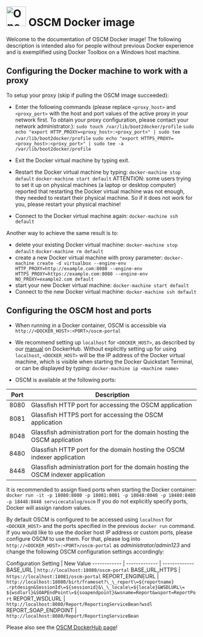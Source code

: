 <p align="center"><h1><img height="52" src="https://avatars0.githubusercontent.com/u/14330878" alt="Open Service Catalog Manager"/>&nbsp;OSCM Docker image</h1></p> 

Welcome to the documentation of OSCM Docker image!
The following description is intended also for people without previous Docker experience and is exemplified using Docker Toolbox on a Windows host machine.

## Configuring the Docker machine to work with a proxy
To setup your proxy (skip if pulling the OSCM image succeeded):

* Enter the following commands (please replace `<proxy_host>` and `<proxy_port>` with the host and port values of the active proxy in your network first. To obtain your proxy configuration, please contact your network administrator.):
`sudo touch /var/lib/boot2docker/profile`
`sudo echo "export HTTP_PROXY=<proxy_host>:<proxy_port>" | sudo tee /var/lib/boot2docker/profile`
`sudo echo "export HTTPS_PROXY=<proxy_host>:<proxy_port>" | sudo tee -a /var/lib/boot2docker/profile`

* Exit the Docker virtual machine by typing exit.
* Restart the Docker virtual machine by typing:
`docker-machine stop default`
`docker-machine start default`
ATTENTION: some users trying to set it up on physical machines (a laptop or desktop computer) reported that restarting the Docker virtual machine was not enough, they needed to restart their physical machine. So if it does not work for you, please restart your physical machine!
* Connect to the Docker virtual machine again:
`docker-machine ssh default`

Another way to achieve the same result is to: 
* delete your existing Docker virtual machine:
	`docker-machine stop default`
	`docker-machine rm default`
* create a new Docker virtual machine with proxy parameter:
	`docker-machine create -d virtualbox --engine-env HTTP_PROXY=http://example.com:8080 --engine-env HTTPS_PROXY=https://example.com:8080 --engine-env NO_PROXY=example2.com default`
* start your new Docker virtual machine:
	`docker-machine start default`
* Connect to the new Docker virtual machine:
`docker-machine ssh default`

## Configuring the OSCM host and ports

* When running in a Docker container, OSCM is accessible via `http://<DOCKER_HOST>:<PORT>/oscm-portal`

* We recommend setting up `localhost` for `<DOCKER_HOST>`, as described by our [manual](https://hub.docker.com/r/servicecatalog/oscm/) on DockerHub. Without explicitly setting up for using `localhost`, `<DOCKER_HOST>` will be the IP address of the Docker virtual machine, which is visible when starting the Docker Quickstart Terminal, or can be displayed by typing:
	`docker-machine ip <machine name>`
  
* OSCM is available at the following ports:

Port | Description
------------ | -------------
8080 | Glassfish HTTP port for accessing the OSCM application 
8081 | Glassfish HTTPS port for accessing the OSCM application 
8048 | Glassfish administration port for the domain hosting the OSCM application 
8480 | Glassfish HTTP port for the domain hosting the OSCM indexer application 
8448 | Glassfish administration port for the domain hosting the OSCM indexer application
It is recommended to assign fixed ports when starting the Docker container:
	`docker run -it -p 18080:8080 -p 18081:8081 -p 18048:8048 -p 18480:8480 -p 18448:8448 servicecatalog/oscm`
If you do not explicitly specify ports, Docker will assign random values.

By default OSCM is configured to be accessed using `localhost` for `<DOCKER_HOST>` and the ports specified in the previous  `docker run` command. If you would like to use the docker host IP address or custom ports, please configure OSCM to use them. For that, please log into `http://<DOCKER_HOST>:<PORT>/oscm-portal` as *administrator/admin123* and change the following OSCM configuration settings accordingly:

Configuration Setting |  New Value
------------ | ------------- | -------------
BASE_URL | `http://localhost:18080/oscm-portal`
BASE_URL_HTTPS | `https://localhost:18081/oscm-portal`
REPORT_ENGINEURL | `http://localhost:18080/birt/frameset?\_\_report\=${reportname}`<br>`.rptdesign&SessionId\=${sessionid}&\_\_locale\=${locale}&WSDLURL\=`<br>`${wsdlurl}&SOAPEndPoint\=${soapendpoint}&wsname=Report&wsport=ReportPort`
REPORT_WSDLURL | `http://localhost:8080/Report/ReportingServiceBean?wsdl`
REPORT_SOAP_ENDPOINT | `http://localhost:8080/Report/ReportingServiceBean`

Please also see the [OSCM DockerHub page](https://hub.docker.com/r/servicecatalog/oscm/)!
